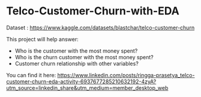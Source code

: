 # Telco-Customer-Churn-with-EDA
Dataset : https://www.kaggle.com/datasets/blastchar/telco-customer-churn

This project will help answer:
* Who is the customer with the most money spent?
* Who is the churn customer with the most money spent?
* Customer churn relationship with other variables?

You can find it here: https://www.linkedin.com/posts/ringga-prasetya_telco-customer-churn-eda-activity-6937677285210632192-4zyA?utm_source=linkedin_share&utm_medium=member_desktop_web
